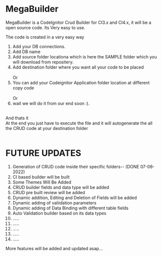 # MegaBuilder
MegaBuilder is a CodeIgnitor Crud Builder for CI3.x and CI4.x, it will be a open source code.
Its Very easy to use.

The code is created in a very easy way
<ol>
<li>Add your DB connections.</li>
<li>Add DB name</li>
<li>Add source folder locationa which is here the SAMPLE folder which you will download from repositery.</li>
<li>Add destination folder where you want all your code to be placed</li>
<br>Or<br>
<li>You can add your Codeignitor  Application folder location at different copy code</li>
<br>Or<br>
<li>wait we will do it from our end soon :).</li>
</ol>
<br>And thats it
<br>At the end you just have to execute the file and it will autogenerate the all the CRUD code at your destination folder
<br><br>
<h1> FUTURE UPDATES</h1>

<ol>
<li>Generation of CRUD code inside their specific folders-- (DONE 07-08-2022)</li>
<li>CI based builder will be built</li>
<li>Some Themes Will Be Added</li>
<li>CRUD builder fields and data type will be added</li>
<li>CRUD pre built review will be added</li>
<li>Dynamic addition, Editing and Deletion of Fields will be added</li>
<li>Dynamic adding of valiidation parameters</li>
<li>Dynamic adding of Data Binding with different table fields</li>
<li>Auto Validation builder based on its data types</li>
<li>.....</li>
<li>.....</li>
<li>.....</li>
<li>.....</li>
<li>.....</li>

</ol>


<p> More features will be added and updated asap...

